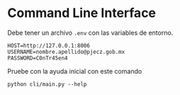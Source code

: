 # Command Line Interface

Debe tener un archivo `.env` con las variables de entorno.

    HOST=http://127.0.0.1:8006
    USERNAME=nombre.apellido@pjecz.gob.mx
    PASSWORD=C0nTr45en4

Pruebe con la ayuda inicial con este comando

    python cli/main.py --help
